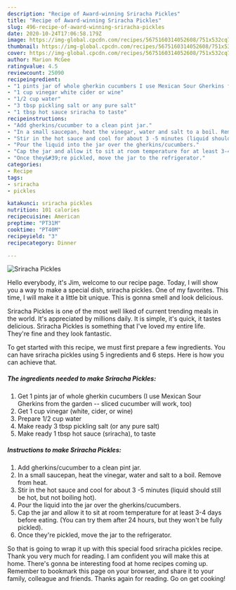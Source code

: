 ```yaml
---
description: "Recipe of Award-winning Sriracha Pickles"
title: "Recipe of Award-winning Sriracha Pickles"
slug: 496-recipe-of-award-winning-sriracha-pickles
date: 2020-10-24T17:06:58.179Z
image: https://img-global.cpcdn.com/recipes/5675160314052608/751x532cq70/sriracha-pickles-recipe-main-photo.jpg
thumbnail: https://img-global.cpcdn.com/recipes/5675160314052608/751x532cq70/sriracha-pickles-recipe-main-photo.jpg
cover: https://img-global.cpcdn.com/recipes/5675160314052608/751x532cq70/sriracha-pickles-recipe-main-photo.jpg
author: Marion McGee
ratingvalue: 4.5
reviewcount: 25090
recipeingredient:
- "1 pints jar of whole gherkin cucumbers I use Mexican Sour Gherkins from the garden  sliced cucumber will work too"
- "1 cup vinegar white cider or wine"
- "1/2 cup water"
- "3 tbsp pickling salt or any pure salt"
- "1 tbsp hot sauce sriracha to taste"
recipeinstructions:
- "Add gherkins/cucumber to a clean pint jar."
- "In a small saucepan, heat the vinegar, water and salt to a boil. Remove from heat."
- "Stir in the hot sauce and cool for about 3 -5 minutes (liquid should still be hot, but not boiling hot)."
- "Pour the liquid into the jar over the gherkins/cucumbers."
- "Cap the jar and allow it to sit at room temperature for at least 3-4 days before eating. (You can try them after 24 hours, but they won&#39;t be fully pickled)."
- "Once they&#39;re pickled, move the jar to the refrigerator."
categories:
- Recipe
tags:
- sriracha
- pickles

katakunci: sriracha pickles 
nutrition: 101 calories
recipecuisine: American
preptime: "PT31M"
cooktime: "PT40M"
recipeyield: "3"
recipecategory: Dinner

---
```



![Sriracha Pickles](https://img-global.cpcdn.com/recipes/5675160314052608/751x532cq70/sriracha-pickles-recipe-main-photo.jpg)

Hello everybody, it's Jim, welcome to our recipe page. Today, I will show you a way to make a special dish, sriracha pickles. One of my favorites. This time, I will make it a little bit unique. This is gonna smell and look delicious.



Sriracha Pickles is one of the most well liked of current trending meals in the world. It's appreciated by millions daily. It is simple, it's quick, it tastes delicious. Sriracha Pickles is something that I've loved my entire life. They're fine and they look fantastic.


To get started with this recipe, we must first prepare a few ingredients. You can have sriracha pickles using 5 ingredients and 6 steps. Here is how you can achieve that.

<!--inarticleads1-->

##### The ingredients needed to make Sriracha Pickles:

1. Get 1 pints jar of whole gherkin cucumbers (I use Mexican Sour Gherkins from the garden -- sliced cucumber will work, too)
1. Get 1 cup vinegar (white, cider, or wine)
1. Prepare 1/2 cup water
1. Make ready 3 tbsp pickling salt (or any pure salt)
1. Make ready 1 tbsp hot sauce (sriracha), to taste




<!--inarticleads2-->

##### Instructions to make Sriracha Pickles:

1. Add gherkins/cucumber to a clean pint jar.
1. In a small saucepan, heat the vinegar, water and salt to a boil. Remove from heat.
1. Stir in the hot sauce and cool for about 3 -5 minutes (liquid should still be hot, but not boiling hot).
1. Pour the liquid into the jar over the gherkins/cucumbers.
1. Cap the jar and allow it to sit at room temperature for at least 3-4 days before eating. (You can try them after 24 hours, but they won&#39;t be fully pickled).
1. Once they&#39;re pickled, move the jar to the refrigerator.




So that is going to wrap it up with this special food sriracha pickles recipe. Thank you very much for reading. I am confident you will make this at home. There's gonna be interesting food at home recipes coming up. Remember to bookmark this page on your browser, and share it to your family, colleague and friends. Thanks again for reading. Go on get cooking!
